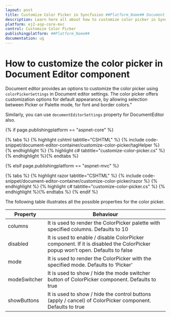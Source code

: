 ```yaml
---
layout: post
title: Customize Color Picker in Syncfusion ##Platform_Name## Document Editor Component
description: Learn here all about how to customize color picker in Syncfusion ##Platform_Name## Document Editor component of Syncfusion Essential JS 2 and more.
platform: ej2-asp-core-mvc
control: Customize Color Picker
publishingplatform: ##Platform_Name##
documentation: ug
---
```



# How to customize the color picker in Document Editor component

Document editor provides an options to customize the color picker using `colorPickerSettings` in Document editor settings. The color picker offers customization options for default appearance, by allowing selection between Picker or Palette mode, for font and border colors."

Similarly, you can use `documentEditorSettings` property for DocumentEditor also.

{% if page.publishingplatform == "aspnet-core" %}

{% tabs %}
{% highlight cshtml tabtitle="CSHTML" %}
{% include code-snippet/document-editor-container/customize-color-picker/tagHelper %}
{% endhighlight %}
{% highlight c# tabtitle="customize-color-picker.cs" %}
{% endhighlight %}{% endtabs %}

{% elsif page.publishingplatform == "aspnet-mvc" %}

{% tabs %}
{% highlight razor tabtitle="CSHTML" %}
{% include code-snippet/document-editor-container/customize-color-picker/razor %}
{% endhighlight %}
{% highlight c# tabtitle="customize-color-picker.cs" %}
{% endhighlight %}{% endtabs %}
{% endif %}

The following table illustrates all the possible properties for the color picker.

| Property | Behaviour |
|---|---|
| columns | It is used to render the ColorPicker palette with specified columns. Defaults to 10 |
| disabled | It is used to enable / disable ColorPicker component. If it is disabled the ColorPicker popup won’t open. Defaults to false |
| mode | It is used to render the ColorPicker with the specified mode. Defaults to ‘Picker’ |
| modeSwitcher | It is used to show / hide the mode switcher button of ColorPicker component. Defaults to true |
| showButtons | It is used to show / hide the control buttons (apply / cancel) of ColorPicker component. Defaults to true |